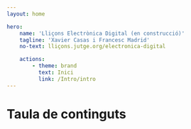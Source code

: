 ```yaml
---
layout: home

hero:
    name: 'Lliçons Electrònica Digital (en construcció)'
    tagline: 'Xavier Casas i Francesc Madrid'
    no-text: lliçons.jutge.org/electronica-digital

    actions:
        - theme: brand
          text: Inici
          link: /Intro/intro
---
```


<h1 class="tagline">Taula de continguts</h1>

<MyIndex/>
